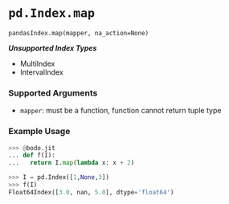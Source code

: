 # `pd.Index.map`

`pandasIndex.map(mapper, na_action=None)`

***Unsupported Index Types***

- MultiIndex
- IntervalIndex

### Supported Arguments

- `mapper`: must be a function, function cannot return tuple type

### Example Usage

```py 
>>> @bodo.jit
... def f(I):
...   return I.map(lambda x: x + 2)

>>> I = pd.Index([1,None,3])
>>> f(I)
Float64Index([3.0, nan, 5.0], dtype='float64')
```

